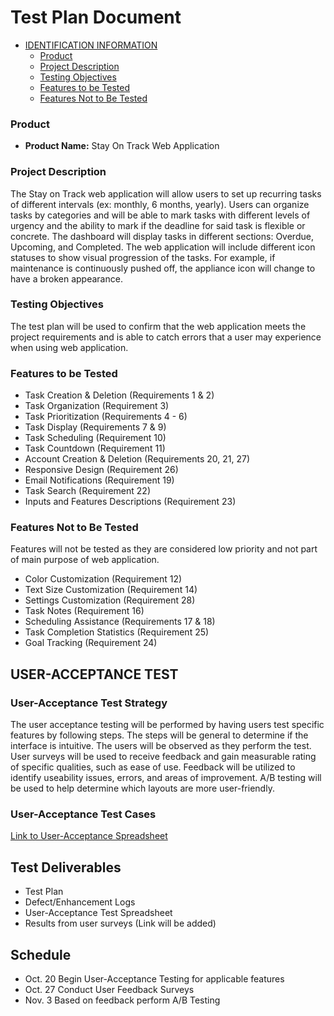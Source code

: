 Test Plan Document
==================
- [IDENTIFICATION INFORMATION](#identification-information)
  - [Product](#product)
  - [Project Description](#project-description)
  - [Testing Objectives](#testing-objectives)
  - [Features to be Tested](#features-to-be-tested)
  - [Features Not to Be Tested](#features-not-to-be-tested)

### Product

- **Product Name:** Stay On Track Web Application

### Project Description

The Stay on Track web application will allow users to 
set up recurring tasks of different intervals (ex: monthly, 6 months, yearly). 
Users can organize tasks by categories and will be able to mark  tasks with 
different levels of urgency and the ability to mark if the deadline for said 
task is flexible or concrete. The dashboard will display tasks in different 
sections: Overdue, Upcoming, and Completed. The web application will include 
different icon statuses to show visual progression of the tasks. For example, 
if maintenance is continuously pushed off, the appliance icon will change to 
have a broken appearance. 

### Testing Objectives

The test plan will be used to confirm that the web application meets the project 
requirements and is able to catch errors that a user may experience when using 
web application. 


### Features to be Tested 

- Task Creation & Deletion (Requirements 1 & 2)
- Task Organization (Requirement 3)
- Task Prioritization (Requirements 4 - 6)
- Task Display (Requirements 7 & 9)
- Task Scheduling (Requirement 10)
- Task Countdown (Requirement 11)
- Account Creation & Deletion (Requirements 20, 21, 27)
- Responsive Design (Requirement 26)
- Email Notifications (Requirement 19)
- Task Search (Requirement 22)
- Inputs and Features Descriptions (Requirement 23)

### Features Not to Be Tested
Features will not be tested as they are considered low priority and not part
of main purpose of web application.
- Color Customization (Requirement 12)
- Text Size Customization (Requirement 14)
- Settings Customization (Requirement 28)
- Task Notes (Requirement 16)
- Scheduling Assistance (Requirements 17 & 18)
- Task Completion Statistics (Requirement 25)
- Goal Tracking (Requirement 24)

USER-ACCEPTANCE TEST
--------------------

### User-Acceptance Test Strategy
The user acceptance testing will be performed by having users test specific 
features by following steps. The steps will be general to determine if the 
interface is intuitive. The users will be observed as they perform the test. 
User surveys will be used to receive feedback and gain measurable rating of 
specific qualities, such as ease of use. Feedback will be utilized to identify 
useability issues, errors, and areas of improvement. A/B testing will be used 
to help determine which layouts are more user-friendly.

### User-Acceptance Test Cases 
[Link to User-Acceptance Spreadsheet](https://docs.google.com/spreadsheets/d/11dUF_CXD5QZ_Sd4rQwZUygLuft3XUGi06R9DEXZEtvs/edit?usp=sharing)

Test Deliverables
-----------------

-   Test Plan
-   Defect/Enhancement Logs
-   User-Acceptance Test Spreadsheet
-   Results from user surveys (Link will be added)

Schedule
--------
-   Oct. 20 Begin User-Acceptance Testing for applicable features
-   Oct. 27 Conduct User Feedback Surveys
-   Nov. 3 Based on feedback perform A/B Testing